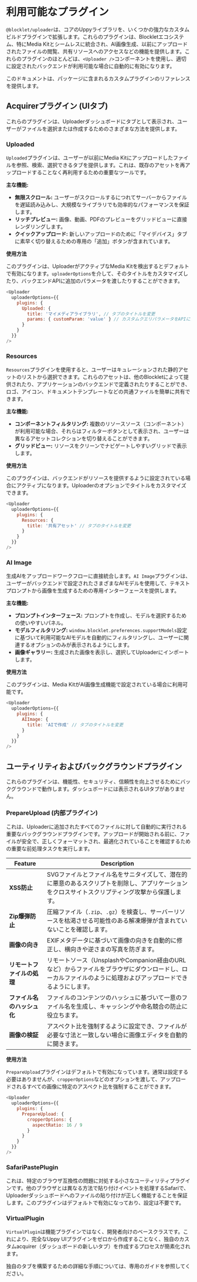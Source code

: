 # 利用可能なプラグイン

`@blocklet/uploader`は、コアのUppyライブラリを、いくつかの強力なカスタムビルドプラグインで拡張します。これらのプラグインは、Blockletエコシステム、特にMedia Kitとシームレスに統合され、AI画像生成、以前にアップロードされたファイルの閲覧、共有リソースへのアクセスなどの機能を提供します。これらのプラグインのほとんどは、`<Uploader />`コンポーネントを使用し、適切に設定されたバックエンドが利用可能な場合に自動的に有効になります。

このドキュメントは、パッケージに含まれるカスタムプラグインのリファレンスを提供します。

## Acquirerプラグイン (UIタブ)

これらのプラグインは、Uploaderダッシュボードにタブとして表示され、ユーザーがファイルを選択または作成するためのさまざまな方法を提供します。

### Uploaded

`Uploaded`プラグインは、ユーザーが以前にMedia Kitにアップロードしたファイルを参照、検索、選択できるタブを提供します。これは、既存のアセットを再アップロードすることなく再利用するための重要なツールです。

**主な機能:**

- **無限スクロール:** ユーザーがスクロールするにつれてサーバーからファイルを遅延読み込みし、大規模なライブラリでも効率的なパフォーマンスを保証します。
- **リッチプレビュー:** 画像、動画、PDFのプレビューをグリッドビューに直接レンダリングします。
- **クイックアップロード:** 新しいアップロードのために「マイデバイス」タブに素早く切り替えるための専用の「追加」ボタンが含まれています。

**使用方法**

このプラグインは、UploaderがアクティブなMedia Kitを検出するとデフォルトで有効になります。`uploaderOptions`を介して、そのタイトルをカスタマイズしたり、バックエンドAPIに追加のパラメータを渡したりすることができます。

```javascript uploaderOptions.js icon=logos:javascript
<Uploader
  uploaderOptions={{
    plugins: {
      Uploaded: {
        title: 'マイメディアライブラリ', // タブのタイトルを変更
        params: { customParam: 'value' } // カスタムクエリパラメータをAPIに渡す
      }
    }
  }}
/>
```

### Resources

`Resources`プラグインを使用すると、ユーザーはキュレーションされた静的アセットのリストから選択できます。これらのアセットは、他のBlockletによって提供されたり、アプリケーションのバックエンドで定義されたりすることができ、ロゴ、アイコン、ドキュメントテンプレートなどの共通ファイルを簡単に共有できます。

**主な機能:**

- **コンポーネントフィルタリング:** 複数のリソースソース（コンポーネント）が利用可能な場合、それらはフィルターボタンとして表示され、ユーザーは異なるアセットコレクションを切り替えることができます。
- **グリッドビュー:** リソースをクリーンでナビゲートしやすいグリッドで表示します。

**使用方法**

このプラグインは、バックエンドがリソースを提供するように設定されている場合にアクティブになります。Uploaderのオプションでタイトルをカスタマイズできます。

```javascript uploaderOptions.js icon=logos:javascript
<Uploader
  uploaderOptions={{
    plugins: {
      Resources: {
        title: '共有アセット' // タブのタイトルを変更
      }
    }
  }}
/>
```

### AI Image

生成AIをアップロードワークフローに直接統合します。`AI Image`プラグインは、ユーザーがバックエンドで設定されたさまざまなAIモデルを使用して、テキストプロンプトから画像を生成するための専用インターフェースを提供します。

**主な機能:**

- **プロンプトインターフェース:** プロンプトを作成し、モデルを選択するための使いやすいパネル。
- **モデルフィルタリング:** `window.blocklet.preferences.supportModels`設定に基づいて利用可能なAIモデルを自動的にフィルタリングし、ユーザーに関連するオプションのみが表示されるようにします。
- **画像ギャラリー:** 生成された画像を表示し、選択してUploaderにインポートします。

**使用方法**

このプラグインは、Media KitがAI画像生成機能で設定されている場合に利用可能です。

```javascript uploaderOptions.js icon=logos:javascript
<Uploader
  uploaderOptions={{
    plugins: {
      AIImage: {
        title: 'AIで作成' // タブのタイトルを変更
      }
    }
  }}
/>
```

## ユーティリティおよびバックグラウンドプラグイン

これらのプラグインは、機能性、セキュリティ、信頼性を向上させるためにバックグラウンドで動作します。ダッシュボードには表示されるUIタブがありません。

### PrepareUpload (内部プラグイン)

これは、Uploaderに追加されたすべてのファイルに対して自動的に実行される重要なバックグラウンドプラグインです。アップロードが開始される前に、ファイルが安全で、正しくフォーマットされ、最適化されていることを確認するための重要な前処理タスクを実行します。

| Feature | Description |
|---|---|
| **XSS防止** | SVGファイルとファイル名をサニタイズして、潜在的に悪意のあるスクリプトを削除し、アプリケーションをクロスサイトスクリプティング攻撃から保護します。 |
| **Zip爆弾防止** | 圧縮ファイル（`.zip`、`.gz`）を検査し、サーバーリソースを枯渇させる可能性のある解凍爆弾が含まれていないことを確認します。 |
| **画像の向き** | EXIFメタデータに基づいて画像の向きを自動的に修正し、横向きや逆さまの写真を防ぎます。 |
| **リモートファイルの処理** | リモートソース（UnsplashやCompanion経由のURLなど）からファイルをブラウザにダウンロードし、ローカルファイルのように処理およびアップロードできるようにします。 |
| **ファイル名のハッシュ化** | ファイルのコンテンツのハッシュに基づいて一意のファイル名を生成し、キャッシングや命名競合の防止に役立ちます。 |
| **画像の検証** | アスペクト比を強制するように設定でき、ファイルが必要な寸法と一致しない場合に画像エディタを自動的に開きます。 |

**使用方法**

`PrepareUpload`プラグインはデフォルトで有効になっています。通常は設定する必要はありませんが、`cropperOptions`などのオプションを渡して、アップロードされるすべての画像に特定のアスペクト比を強制することができます。

```javascript uploaderOptions.js icon=logos:javascript
<Uploader
  uploaderOptions={{
    plugins: {
      PrepareUpload: {
        cropperOptions: {
          aspectRatio: 16 / 9
        }
      }
    }
  }}
/>
```

### SafariPastePlugin

これは、特定のブラウザ互換性の問題に対処する小さなユーティリティプラグインです。他のブラウザとは異なる方法で貼り付けイベントを処理するSafariで、Uploaderダッシュボードへのファイルの貼り付けが正しく機能することを保証します。このプラグインはデフォルトで有効になっており、設定は不要です。

### VirtualPlugin

`VirtualPlugin`は機能プラグインではなく、開発者向けのベースクラスです。これにより、完全なUppy UIプラグインをゼロから作成することなく、独自のカスタムacquirer（ダッシュボードの新しいタブ）を作成するプロセスが簡素化されます。

<x-card data-title="カスタムプラグインの作成" data-icon="lucide:puzzle" data-href="/guides/custom-plugin" data-cta="ガイドを見る">
  独自のタブを構築するための詳細な手順については、専用のガイドを参照してください。
</x-card>
